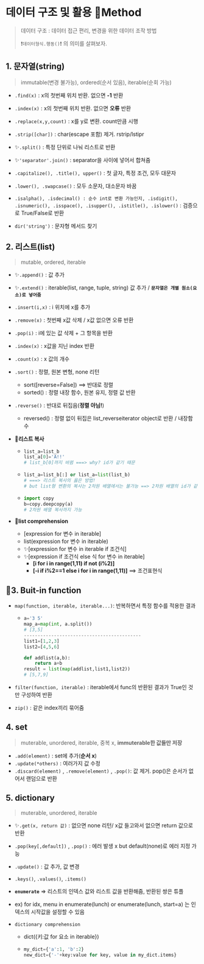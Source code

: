 # 데이터 구조 및 활용 📝Method

> 데이터 구조 : 데이터 접근 편리, 변경을 위한 데이터 조작 방법
>
> ❗``데이터형식.행동()``❗ 의 의미를 살펴보자.



## 1. 문자열(string)

> immutable(변경 불가능), ordered(순서 있음), iterable(순회 가능)

- `.find(x)` : x의 첫번째 위치 반환. 없으면 **-1** 반환

- `.index(x)` :  x의 첫번째 위치 반환. 없으면 **오류** 반환
- `.replace(x,y,count)` : x를 y로 변환. count만큼 시행 
- `.strip([char])` : char(escape 포함) 제거. rstrip/lstipr
- ✨`.split()` : 특정 단위로 나눠 리스트로 반환
- ✨`'separator'.join()` : separator을 사이에 넣어서 합쳐줌
- `.capitalize(), .title(), upper()` : 첫 글자, 특정 조건, 모두 대문자
- `.lower(), .swapcase()` : 모두 소문자, 대소문자 바꿈
- `.isalpha(), .isdecimal() : 순수 int로 변환 가능인지, .isdigit(), .isnumeric(), .isspace(), .isupper(), .istitle(), .islower()` : 검증으로 True/False로 반환

- `dir('string')` : 문자형 메서드 찾기



## 2. 리스트(list)

> mutable, ordered, iterable

- ✨`.append()` : 값 추가

- ✨`.extend()` : iterable(list, range, tuple, string) 값 추가  / **`문자열은 개별 원소(요소)로 넣어줌`**

- `.insert(i,x)` : i 위치에 x를 추가

- `.remove(x)` : 첫번째 x값 삭제 /  x값 없으면 오류 반환 

- `.pop(i)` : i에 있는 값 삭제 + 그 항목을 반환 

- `.index(x)` : x값을 지닌 index 반환

- `.count(x)` : x 값의 개수

- `.sort()` : 정렬, 원본 변형,  none 리턴

  - sort([reverse=False]) ==> 반대로 정렬
  - sorted() : 정렬 내장 함수, 원본 유지, 정렬 값 반환

- `.reverse()` : 반대로 뒤집음(**정렬 아님!**)

  - reversed() : 정렬 없이 뒤집은 list_reverseiterator object로 반환 / 내장함수 

- 📌**리스트 복사**

  - ```python
    list_a=list_b
    list_a[0]='A!!'
    # list_b[0]까지 바뀜 ===> why? id가 같기 때문
    ```

  - ```python
    list_a=list_b[:] or list_a=list(list_b)
    # ===> 리스트 복사의 옳은 방법!
    # but list형 변환의 복사는 2차원 배열에서는 불가능 ==> 2차원 배열의 id가 같기 때문
    ```

  - ```python
    import copy
    b=copy.deepcopy(a)
    # 2차원 배열 복사까지 가능
    ```

- 📌**list comprehension**
  - [expression for 변수 in iterable]
  - list(expression for 변수 in iterable)
  - ✨[expression for 변수 in iterable if 조건식]
  - ✨[expression if 조건식 else 식 for 변수 in iterable]
    - **[i for i in range(1,11) if not (i%2)]**
    - **[-i if i%2==1 else i for i in range(1,11)]** ==> 조건표현식



## 📌3. Buit-in function

- `map(function, iterable, iterable...)`: 반복하면서 특정 함수를 적용한 결과

  - ```python
    a='3 5'
    map_a=map(int, a.split())
    # [3,5]
    -------------------------------------------
    list1=[1,2,3]
    list2=[4,5,6]
    
    def addlist(a,b):
        return a+b
    result = list(map(addlist,list1,list2))
    # [5,7,9]
    ```

- `filter(function, iterable)` : iterable에서 func의 반환된 결과가 True인 것만 구성하여 반환

- `zip()` : 같은 index끼리 묶어줌



## 4. set

> muterable, unordered, iterable, 중복 x, **immuterable한 값들만 저장**

- `.add(element)` : set에 추가(**순서 x**)
- `.update(*others)` : 여러가지 값 수정
- `.discard(element)` , `.remove(element)` , `.pop()`: 값 제거. pop()은 순서가 없어서 랜덤으로 반환



## 5. dictionary

> muterable, unordered, iterable

- ✨`.get(x, return 값)` : 없으면 none 리턴/ x값 들고와서 없으면 return 값으로 반환

- `.pop(key[,default])` , `.pop()` : 에러 발생 x but default(none)로 에러 지정 가능

- `.update()` : 값 추가,  값 변경

- `.keys()`, `.values()`, `.items()` 

- **`enumerate`** => 리스트의 인덱스 값와 리스트 값을 반환해줌, 반환된 쌍은 튜플
  
- ex) for idx, menu in enumerate(lunch) or enumerate(lunch, start=a) 는 인덱스의 시작값을 설정할 수 있음
  
- `dictionary comprehension`

  - dict({키:값 for 요소 in iterable})
  
  - ```python
    my_dict={'a':1, 'b':2}
    new_dict={'-'+key:value for key, value in my_dict.items}
    ```
